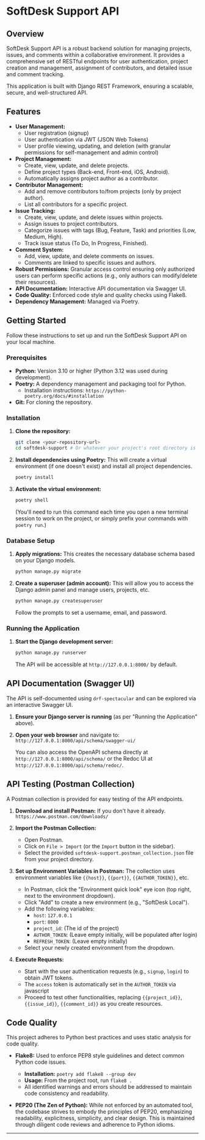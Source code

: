 # SoftDesk Support API

## Overview

SoftDesk Support API is a robust backend solution for managing projects, issues, and comments within a collaborative environment. It provides a comprehensive set of RESTful endpoints for user authentication, project creation and management, assignment of contributors, and detailed issue and comment tracking.

This application is built with Django REST Framework, ensuring a scalable, secure, and well-structured API.

## Features

* **User Management:**
    * User registration (signup)
    * User authentication via JWT (JSON Web Tokens)
    * User profile viewing, updating, and deletion (with granular permissions for self-management and admin control)
* **Project Management:**
    * Create, view, update, and delete projects.
    * Define project types (Back-end, Front-end, iOS, Android).
    * Automatically assigns project author as a contributor.
* **Contributor Management:**
    * Add and remove contributors to/from projects (only by project author).
    * List all contributors for a specific project.
* **Issue Tracking:**
    * Create, view, update, and delete issues within projects.
    * Assign issues to project contributors.
    * Categorize issues with tags (Bug, Feature, Task) and priorities (Low, Medium, High).
    * Track issue status (To Do, In Progress, Finished).
* **Comment System:**
    * Add, view, update, and delete comments on issues.
    * Comments are linked to specific issues and authors.
* **Robust Permissions:** Granular access control ensuring only authorized users can perform specific actions (e.g., only authors can modify/delete their resources).
* **API Documentation:** Interactive API documentation via Swagger UI.
* **Code Quality:** Enforced code style and quality checks using Flake8.
* **Dependency Management:** Managed via Poetry.

## Getting Started

Follow these instructions to set up and run the SoftDesk Support API on your local machine.

### Prerequisites

* **Python:** Version 3.10 or higher (Python 3.12 was used during development).
* **Poetry:** A dependency management and packaging tool for Python.
    * Installation instructions: `https://python-poetry.org/docs/#installation`
* **Git:** For cloning the repository.

### Installation

1.  **Clone the repository:**
    ```bash
    git clone <your-repository-url>
    cd softdesk-support # Or whatever your project's root directory is named
    ```

2.  **Install dependencies using Poetry:**
    This will create a virtual environment (if one doesn't exist) and install all project dependencies.
    ```bash
    poetry install
    ```

3.  **Activate the virtual environment:**
    ```bash
    poetry shell
    ```
    (You'll need to run this command each time you open a new terminal session to work on the project, or simply prefix your commands with `poetry run`.)

### Database Setup

1.  **Apply migrations:**
    This creates the necessary database schema based on your Django models.
    ```bash
    python manage.py migrate
    ```

2.  **Create a superuser (admin account):**
    This will allow you to access the Django admin panel and manage users, projects, etc.
    ```bash
    python manage.py createsuperuser
    ```
    Follow the prompts to set a username, email, and password.

### Running the Application

1.  **Start the Django development server:**
    ```bash
    python manage.py runserver
    ```
    The API will be accessible at `http://127.0.0.1:8000/` by default.

## API Documentation (Swagger UI)

The API is self-documented using `drf-spectacular` and can be explored via an interactive Swagger UI.

1.  **Ensure your Django server is running** (as per "Running the Application" above).
2.  **Open your web browser** and navigate to:
    `http://127.0.0.1:8000/api/schema/swagger-ui/`

    You can also access the OpenAPI schema directly at `http://127.0.0.1:8000/api/schema/` or the Redoc UI at `http://127.0.0.1:8000/api/schema/redoc/`.

## API Testing (Postman Collection)

A Postman collection is provided for easy testing of the API endpoints.

1.  **Download and install Postman:** If you don't have it already.
    `https://www.postman.com/downloads/`

2.  **Import the Postman Collection:**
    * Open Postman.
    * Click on `File > Import` (or the `Import` button in the sidebar).
    * Select the provided `softdesk-support.postman_collection.json` file from your project directory.

3.  **Set up Environment Variables in Postman:**
    The collection uses environment variables like `{{host}}`, `{{port}}`, `{{AUTHOR_TOKEN}}`, etc.
    * In Postman, click the "Environment quick look" eye icon (top right, next to the environment dropdown).
    * Click "Add" to create a new environment (e.g., "SoftDesk Local").
    * Add the following variables:
        * `host`: `127.0.0.1`
        * `port`: `8000`
        * `project_id`: (The id of the project)
        * `AUTHOR_TOKEN`: (Leave empty initially, will be populated after login)
        * `REFRESH_TOKEN`: (Leave empty initially)
    * Select your newly created environment from the dropdown.

4.  **Execute Requests:**
    * Start with the user authentication requests (e.g., `signup`, `login`) to obtain JWT tokens.
    * The `access` token is automatically set in the `AUTHOR_TOKEN` via javascript
    * Proceed to test other functionalities, replacing `{{project_id}}`, `{{issue_id}}`, `{{comment_id}}` as you create resources.

## Code Quality

This project adheres to Python best practices and uses static analysis for code quality.

* **Flake8:** Used to enforce PEP8 style guidelines and detect common Python code issues.
    * **Installation:** `poetry add flake8 --group dev`
    * **Usage:** From the project root, run `flake8 .`
    * All identified warnings and errors should be addressed to maintain code consistency and readability.

* **PEP20 (The Zen of Python):** While not enforced by an automated tool, the codebase strives to embody the principles of PEP20, emphasizing readability, explicitness, simplicity, and clear design. This is maintained through diligent code reviews and adherence to Python idioms.

---
